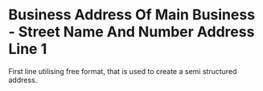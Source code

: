 # Business Address Of Main Business - Street Name And Number Address Line 1
First line utilising free format, that is used to create a semi structured address.